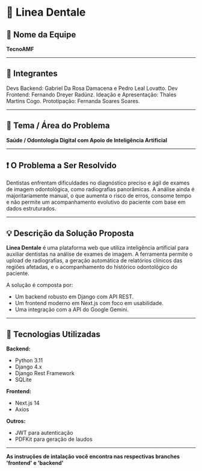 # 🦷 Linea Dentale

## 👥 Nome da Equipe

**TecnoAMF**

---

## 👤 Integrantes

Devs Backend: Gabriel Da Rosa Damacena e Pedro Leal Lovatto.
Dev Frontend: Fernando Dreyer Radünz.
Ideação e Apresentação: Thales Martins Cogo.
Prototipação: Fernanda Soares Soares.

---

## 🎯 Tema / Área do Problema

**Saúde / Odontologia Digital com Apoio de Inteligência Artificial**

---

## ❗ O Problema a Ser Resolvido

Dentistas enfrentam dificuldades no diagnóstico preciso e ágil de exames de imagem odontológica, como radiografias panorâmicas. A análise ainda é majoritariamente manual, o que aumenta o risco de erros, consome tempo e não permite um acompanhamento evolutivo do paciente com base em dados estruturados.

---

## 💡 Descrição da Solução Proposta

**Linea Dentale** é uma plataforma web que utiliza inteligência artificial para auxiliar dentistas na análise de exames de imagem. A ferramenta permite o upload de radiografias, a geração automática de relatórios clínicos das regiões afetadas, e o acompanhamento do histórico odontológico do paciente.

A solução é composta por:
- Um backend robusto em Django com API REST.
- Um frontend moderno em Next.js com foco em usabilidade.
- Uma integração com a API do Google Gemini.

---

## 🧰 Tecnologias Utilizadas

**Backend:**
- Python 3.11
- Django 4.x
- Django Rest Framework
- SQLite

**Frontend:**
- Next.js 14
- Axios

**Outros:**
- JWT para autenticação
- PDFKit para geração de laudos

---

**As instruções de intalação você encontra nas respectivas branches 'frontend' e 'backend'**
